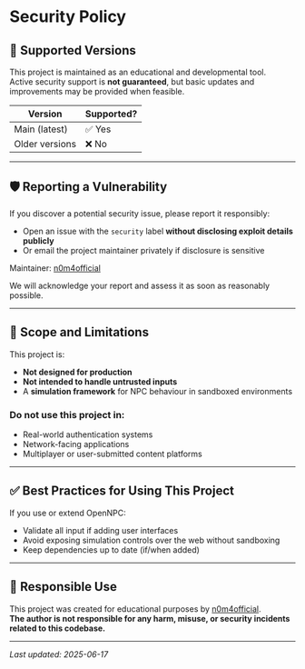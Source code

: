 # Security Policy

## 📆 Supported Versions

This project is maintained as an educational and developmental tool.  
Active security support is **not guaranteed**, but basic updates and improvements may be provided when feasible.

| Version | Supported? |
|---------|------------|
| Main (latest) | ✅ Yes |
| Older versions | ❌ No |

---

## 🛡 Reporting a Vulnerability

If you discover a potential security issue, please report it responsibly:

- Open an issue with the `security` label **without disclosing exploit details publicly**
- Or email the project maintainer privately if disclosure is sensitive

Maintainer: [n0m4official](https://github.com/n0m4official)

We will acknowledge your report and assess it as soon as reasonably possible.

---

## 🚧 Scope and Limitations

This project is:
- **Not designed for production**
- **Not intended to handle untrusted inputs**
- A **simulation framework** for NPC behaviour in sandboxed environments

### Do not use this project in:
- Real-world authentication systems
- Network-facing applications
- Multiplayer or user-submitted content platforms

---

## ✅ Best Practices for Using This Project

If you use or extend OpenNPC:
- Validate all input if adding user interfaces
- Avoid exposing simulation controls over the web without sandboxing
- Keep dependencies up to date (if/when added)

---

## 🙏 Responsible Use

This project was created for educational purposes by [n0m4official](https://github.com/n0m4official).  
**The author is not responsible for any harm, misuse, or security incidents related to this codebase.**

---

_Last updated: 2025-06-17_
